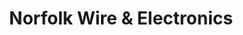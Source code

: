 ---
title: "Norfolk Wire & Electronics"
url: /greenville/norfolk-wire-und-electronics/
shop: Elektronik
---